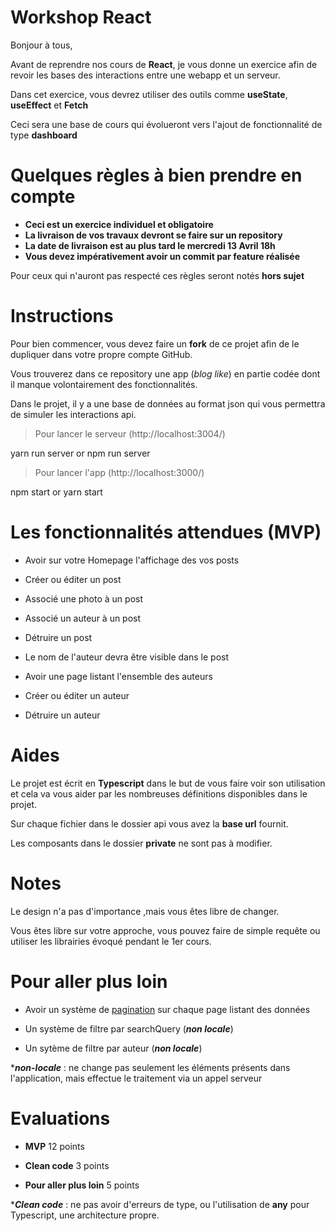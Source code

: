 # Workshop React

Bonjour à tous,

Avant de reprendre nos cours de **React**, je vous donne un exercice afin de revoir les bases des interactions entre une webapp et un serveur.

Dans cet exercice, vous devrez utiliser des outils comme **useState**, **useEffect** et **Fetch**

Ceci sera une base de cours qui évolueront vers l'ajout de fonctionnalité de type **dashboard**

# Quelques règles à bien prendre en compte

- **Ceci est un exercice individuel et obligatoire**
- **La livraison de vos travaux devront se faire sur un repository**
- **La date de livraison est au plus tard le mercredi 13 Avril 18h**
- **Vous devez impérativement avoir un commit par feature réalisée**

Pour ceux qui n'auront pas respecté ces règles seront notés **hors sujet**

# Instructions

Pour bien commencer, vous devez faire un **fork** de ce projet afin de le dupliquer dans votre propre compte GitHub.

Vous trouverez dans ce repository une app (_blog like_) en partie codée dont il manque volontairement des fonctionnalités.

Dans le projet, il y a une base de données au format json qui vous permettra de simuler les interactions api.

> Pour lancer le serveur (http://localhost:3004/)

yarn run server or npm run server

> Pour lancer l'app (http://localhost:3000/)

npm start or yarn start

# Les fonctionnalités attendues (MVP)

- Avoir sur votre Homepage l'affichage des vos posts

- Créer ou éditer un post

- Associé une photo à un post

- Associé un auteur à un post

- Détruire un post

- Le nom de l'auteur devra être visible dans le post

- Avoir une page listant l'ensemble des auteurs

- Créer ou éditer un auteur

- Détruire un auteur

# Aides

Le projet est écrit en **Typescript** dans le but de vous faire voir son utilisation et cela va vous aider par les nombreuses définitions disponibles dans le projet.

Sur chaque fichier dans le dossier api vous avez la **base url** fournit.

Les composants dans le dossier **private** ne sont pas à modifier.

# Notes

Le design n'a pas d'importance ,mais vous êtes libre de changer.

Vous êtes libre sur votre approche, vous pouvez faire de simple requête ou utiliser les librairies évoqué pendant le 1er cours.

# Pour aller plus loin

- Avoir un système de [pagination](https://bulma.io/documentation/components/pagination/) sur chaque page listant des données

- Un système de filtre par searchQuery (**_non locale_**)

- Un sytème de filtre par auteur (**_non locale_**)

\***_non-locale_** : ne change pas seulement les éléments présents dans l'application, mais effectue le traitement via un appel serveur

# Evaluations

- **MVP** 12 points

- **Clean code** 3 points

- **Pour aller plus loin** 5 points

\***_Clean code_** : ne pas avoir d'erreurs de type, ou l'utilisation de **any** pour Typescript, une architecture propre.
